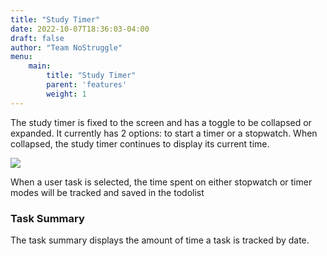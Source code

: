 ```yaml
---
title: "Study Timer"
date: 2022-10-07T18:36:03-04:00
draft: false
author: "Team NoStruggle"
menu: 
    main: 
        title: "Study Timer"
        parent: 'features'
        weight: 1
---
```


The study timer is fixed to the screen and has a toggle to be collapsed or expanded. It currently has 2 options: to start a timer or a stopwatch. When collapsed, the study timer continues to display its current time.


![](https://i.imgur.com/0uV37FB.png)

When a user task is selected, the time spent on either stopwatch or timer modes will be tracked and saved in the todolist

### Task Summary

The task summary displays the amount of time a task is tracked by date.